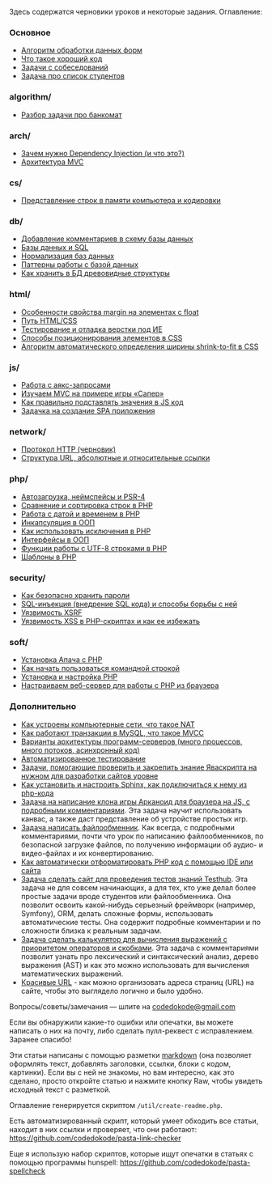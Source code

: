 Здесь содержатся черновики уроков и некоторые задания. Оглавление: 

### Основное

- [Алгоритм обработки данных форм](forms.md)
- [Что такое хороший код](good-code.md)
- [Задачи с собеседований](interview-tasks.md)
- [Задача про список студентов](student-list.md)

### algorithm/

- [Разбор задачи про банкомат](algorithm/atm.md)

### arch/

- [Зачем нужно Dependency Injection (и что это?)](arch/di.md)
- [Архитектура MVC](arch/mvc.md)

### cs/

- [Представление строк в памяти компьютера и кодировки](cs/strings.md)

### db/

- [Добавление комментариев в схему базы данных](db/comments.md)
- [Базы данных и SQL](db/databases.md)
- [Нормализация баз данных](db/normalization.md)
- [Паттерны работы с базой данных](db/patterns-oop.md)
- [Как хранить в БД древовидные структуры](db/trees.md)

### html/

- [Особенности свойства margin на элементах с float](html/float-margins.md)
- [Путь HTML/CSS](html/html.md)
- [Тестирование и отладка верстки под ИЕ](html/markup-for-ie.md)
- [Способы позиционирования элементов в CSS](html/positioning.md)
- [Алгоритм автоматического определения ширины shrink-to-fit в CSS](html/shrink-to-fit.md)

### js/

- [Работа с аякс-запросами](js/ajax.md)
- [Изучаем MVC на примере игры «Сапер»](js/minesweeper-mvc.md)
- [Как правильно подставлять значения в JS код](js/pass-values.md)
- [Задачка на создание SPA приложения](js/spa.md)

### network/

- [Протокол HTTP (черновик)](network/http.md)
- [Структура URL, абсолютные и относительные ссылки](network/urls.md)

### php/

- [Автозагрузка, неймспейсы и PSR-4](php/autoload.md)
- [Сравнение и сортировка строк в PHP](php/collation.md)
- [Работа с датой и временем в PHP](php/datetime.md)
- [Инкапсуляция в ООП](php/encapsulation.md)
- [Как использовать исключения в PHP](php/exceptions.md)
- [Интерфейсы в ООП](php/interfaces.md)
- [Функции работы с UTF-8 строками в PHP](php/strings-utf8.md)
- [Шаблоны в PHP](php/templates.md)

### security/

- [Как безопасно хранить пароли](security/password-hashing.md)
- [SQL-инъекция (внедрение SQL кода) и способы борьбы с ней](security/sql-injection.md)
- [Уязвимость XSRF](security/xsrf.md)
- [Уязвимость XSS в PHP-скриптах и как ее избежать](security/xss.md)

### soft/

- [Установка Апача с PHP](soft/apache-install.md)
- [Как начать пользоваться командной строкой](soft/cli.md)
- [Установка и настройка PHP](soft/php-install.md)
- [Настраиваем веб-сервер для работы с PHP из браузера](soft/web-server.md)



### Дополнительно

- [Как устроены компьютерные сети, что такое NAT](https://gist.github.com/codedokode/1af26d3a64748f05ba8b870b273edfc6)
- [Как работают транзакции в MySQL, что такое MVCC](https://gist.github.com/codedokode/45f2961e7d68f7a2c501f4f893a45e17)
- [Варианты архитектуры программ-серверов (много процессов, много потоков, асинхронный код)](https://gist.github.com/codedokode/ffd520440a970c07c1c6)
- [Автоматизированное тестирование](https://gist.github.com/codedokode/a455bde7d0748c0a351a)
- [Задачи, помогающие проверить и закрепить знание Яваскрипта на нужном для разработки сайтов уровне](https://gist.github.com/codedokode/ce30e7a036f18f416ae0)
- [Как установить и настроить Sphinx, как подключиться к нему из php-кода](https://gist.github.com/codedokode/10539366)
- [Задача на написание клона игры Арканоид для браузера на JS, с подробными комментариями](https://gist.github.com/codedokode/9933897). Эта задача научит использовать канвас, а также даст представление об устройстве простых игр.
- [Задача написать файлообменник](https://gist.github.com/codedokode/9424217). Как всегда, с подробными комментариями, почти что урок по написанию файлообменников, по безопасной загрузке файлов, по получению информации об аудио- и видео-файлах и их конвертированию.
- [Как автоматически отформатировать PHP код с помощью IDE или сайта](https://gist.github.com/codedokode/8759492)
- [Задача сделать сайт для проведения тестов знаний Testhub](https://gist.github.com/codedokode/8733007). Эта задача не для совсем начинающих, а для тех, кто уже делал более простые задачи вроде студентов или файлообменника. Она позволит освоить какой-нибудь серьезный фреймворк (например, Symfony), ORM, делать сложные формы, использовать автоматические тесты. Она содержит подробные комментарии и по сложности близка к реальным задачам.
- [Задача сделать калькулятор для вычисления выражений с приоритетом операторов и скобками](https://gist.github.com/codedokode/7005985). Эта задача с комментариями позволит узнать про лексический и синтаксический анализ, дерево выражения (AST) и как это можно использовать для вычисления математических выражений.
- [Красивые URL](https://gist.github.com/codedokode/772a4ccc03e41d6b7cba) - как можно организовать адреса страниц (URL) на сайте, чтобы это выглядело логично и было удобно.

Вопросы/советы/замечания — шлите на codedokode@gmail.com

Если вы обнаружили какие-то ошибки или опечатки, вы можете написать о них на почту, либо сделать пулл-реквест с исправлением. Заранее спасибо!

Эти статьи написаны с помощью разметки [markdown](https://ru.wikipedia.org/wiki/Markdown) (она позволяет оформлять текст, добавлять заголовки, ссылки, блоки с кодом, картинки). Если вы с ней не знакомы, но вам интересно, как это сделано, просто откройте статью и нажмите кнопку Raw, чтобы увидеть исходный текст с разметкой.

Оглавление генерируется скриптом `/util/create-readme.php`.

Есть автоматизированный скрипт, который умеет обходить все статьи, находит в них ссылки и проверяет, что они работают:  https://github.com/codedokode/pasta-link-checker 

Еще я использую набор скриптов, которые ищут опечатки в статьях с помощью программы hunspell: https://github.com/codedokode/pasta-spellcheck
